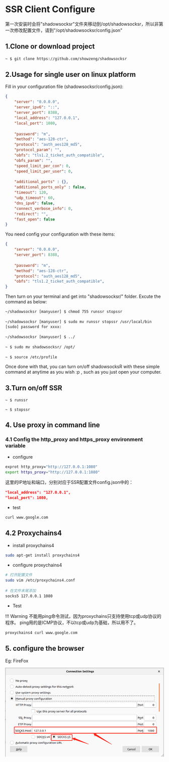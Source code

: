 # SSR Client Configure

第一次安装时会将"shadowsocksr"文件夹移动到/opt/shadowsocksr，所以非第一次修改配置文件，请到"/opt/shadowsocksr/config.json"

## 1.Clone or download project

``` bash
~ $ git clone https://github.com/showzeng/shadowsocksr
```

## 2.Usage for single user on linux platform

Fill in your configuration file (shadowsocksr/config.json):

``` json
{
    "server": "0.0.0.0",
    "server_ipv6": "::",
    "server_port": 8388,
    "local_address": "127.0.0.1",
    "local_port": 1080,

    "password": "m",
    "method": "aes-128-ctr",
    "protocol": "auth_aes128_md5",
    "protocol_param": "",
    "obfs": "tls1.2_ticket_auth_compatible",
    "obfs_param": "",
    "speed_limit_per_con": 0,
    "speed_limit_per_user": 0,

    "additional_ports" : {},
    "additional_ports_only" : false,
    "timeout": 120,
    "udp_timeout": 60,
    "dns_ipv6": false,
    "connect_verbose_info": 0,
    "redirect": "",
    "fast_open": false
}
```

You need config your configuration with these items:

``` json
{
    "server": "0.0.0.0",
    "server_port": 8388,

    "password": "m",
    "method": "aes-128-ctr",
    "protocol": "auth_aes128_md5",
    "obfs": "tls1.2_ticket_auth_compatible",
}
```

Then turn on your terminal and get into "shadowsocksr/" folder. Excute the command as below:

``` text
~/shadowsocksr [manyuser] $ chmod 755 runssr stopssr

~/shadowsocksr [manyuser] $ sudo mv runssr stopssr /usr/local/bin
[sudo] password for xxxx: 

~/shadowsocksr [manyuser] $ ../

~ $ sudo mv shadowsocksr/ /opt/

~ $ source /etc/profile
```

Once done with that, you can turn on/off shadowsocksR with these simple command at anytime as you wish :p , such as you just open your computer.

## 3.Turn on/off SSR

``` text
~ $ runssr
```

``` text
~ $ stopssr
```

## 4. Use proxy in command line

### 4.1 Config the http_proxy and https_proxy environment variable

* configure

```bash
exprot http_proxy="http://127.0.0.1:1080" 
export https_proxy="http://127.0.0.1:1080" 
```

这里的IP地址和端口，分别对应于SSR配置文件config.json中的：

```json
"local_address": "127.0.0.1",
"local_port": 1080,
```

* test

```bash
curl www.google.com
```

## 4.2 Proxychains4

* install proxychains4

```bash
sudo apt-get install proxychains4
```

* configure proxychains4
```bash
# 打开配置文件
sudo vim /etc/proxychains4.conf

# 在文件末尾添加
socks5 127.0.0.1 1080

```

* Test

!!! Warning
    不能用ping命令测试，因为proxychains只支持使用tcp或udp协议的程序。
	ping用的是ICMP协议，不以tcp或udp为基础，所以用不了。

```bash
proxychains4 curl www.google.com
```

## 5. configure the browser

Eg: FireFox

![Firefox_Configure_System_Proxy](../../assets/images/ssr_firefox.png)